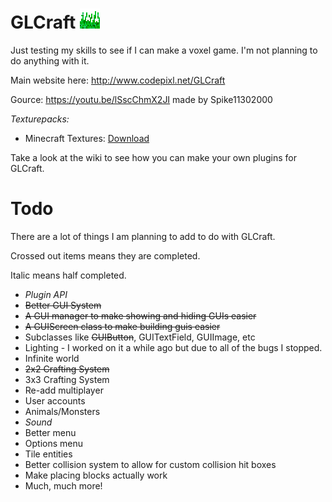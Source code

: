 # GLCraft ![](https://raw.githubusercontent.com/Codepixl/GLCraft/master/res/textures/icons/icon32.png)
Just testing my skills to see if I can make a voxel game. I'm not planning to do anything with it.

Main website here: http://www.codepixl.net/GLCraft

Gource: https://youtu.be/lSscChmX2JI made by Spike11302000

*Texturepacks:*
* Minecraft Textures: [Download](http://codepixl.net/GLCraft/Minecraft.zip)

Take a look at the wiki to see how you can make your own plugins for GLCraft.

# Todo

There are a lot of things I am planning to add to do with GLCraft.

Crossed out items means they are completed.

Italic means half completed.

* *Plugin API*
* ~~Better GUI System~~
 * ~~A GUI manager to make showing and hiding GUIs easier~~
 * ~~A GUIScreen class to make building guis easier~~
  * Subclasses like ~~GUIButton~~, GUITextField, GUIImage, etc
* Lighting - I worked on it a while ago but due to all of the bugs I stopped.
* Infinite world
* ~~2x2 Crafting System~~
* 3x3 Crafting System
* Re-add multiplayer
* User accounts
* Animals/Monsters
* *Sound*
* Better menu
* Options menu
* Tile entities
* Better collision system to allow for custom collision hit boxes
* Make placing blocks actually work
* Much, much more!
